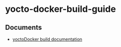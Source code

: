 # yocto-docker-build-guide

Documents
--------
* [yoctoDocker build documentation](yocto-docker-build-guide.md)
